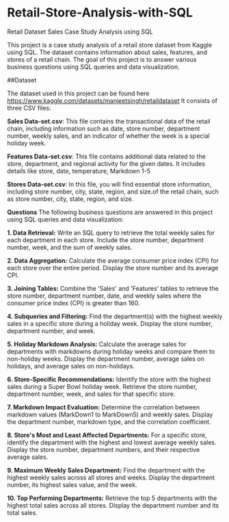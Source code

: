 # Retail-Store-Analysis-with-SQL
Retail Dataset Sales Case Study Analysis using SQL

This project is a case study analysis of a retail store dataset from Kaggle using SQL. The dataset contains information about sales, features, and stores of a retail chain. The goal of this project is to answer various business questions using SQL queries and data visualization.

##Dataset

The dataset used in this project can be found here https://www.kaggle.com/datasets/manjeetsingh/retaildataset
It consists of three CSV files:

**Sales Data-set.csv**: This file contains the transactional data of the retail chain, including information such as date, store number, department number, weekly sales, and an indicator of whether the week is a special holiday week.

**Features Data-set.csv**: This file contains additional data related to the store, department, and regional activity for the given dates. It includes details like store, date, temperature, Markdown 1-5 

**Stores Data-set.csv**: In this file, you will find essential store information, including store number, city, state, region, and size.of the retail chain, such as store number, city, state, region, and size.

**Questions**
The following business questions are answered in this project using SQL queries and data visualization:


**1. Data Retrieval:**
Write an SQL query to retrieve the total weekly sales for each department in each store. Include the store number, department number, week, and the sum of weekly sales.

**2. Data Aggregation:**
Calculate the average consumer price index (CPI) for each store over the entire period. Display the store number and its average CPI.

**3. Joining Tables:**
Combine the 'Sales' and 'Features' tables to retrieve the store number, department number, date, and weekly sales where the consumer price index (CPI) is greater than 160.

**4. Subqueries and Filtering:**
Find the department(s) with the highest weekly sales in a specific store during a holiday week. Display the store number, department number, and week.

**5. Holiday Markdown Analysis:**
Calculate the average sales for departments with markdowns during holiday weeks and compare them to non-holiday weeks. Display the department number, average sales on holidays, and average sales on non-holidays.

**6. Store-Specific Recommendations:**
Identify the store with the highest sales during a Super Bowl holiday week. Retrieve the store number, department number, week, and sales for that specific store.

**7. Markdown Impact Evaluation:**
Determine the correlation between markdown values (MarkDown1 to MarkDown5) and weekly sales. Display the department number, markdown type, and the correlation coefficient.

**8. Store's Most and Least Affected Departments:**
For a specific store, identify the department with the highest and lowest average weekly sales. Display the store number, department numbers, and their respective average sales.

**9. Maximum Weekly Sales Department:**
Find the department with the highest weekly sales across all stores and weeks. Display the department number, its highest sales value, and the week.

**10. Top Performing Departments:**
Retrieve the top 5 departments with the highest total sales across all stores. Display the department number and its total sales.
